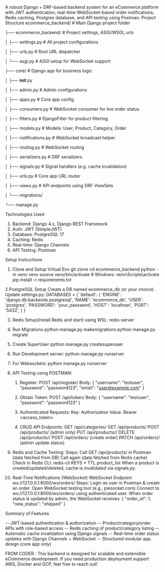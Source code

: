 A robust Django + DRF-based backend system for an eCommerce platform with JWT authentication, real-time WebSocket-based order notifications, Redis caching, Postgres database, and API testing using Postman.
Project Structure
ecommerce_backend/               # Main Django project folder

├── ecommerce_backend/           # Project settings, ASGI/WSGI, urls

│   ├── settings.py              # All project configurations

│   ├── urls.py                  # Root URL dispatcher

│   └── asgi.py                  # ASGI setup for WebSocket support

├── core/                        # Django app for business logic

│   ├── __init__.py

│   ├── admin.py                 # Admin configurations

│   ├── apps.py                  # Core app config

│   ├── consumers.py             # WebSocket consumer for live order status

│   ├── filters.py               # DjangoFilter for product filtering

│   ├── models.py                # Models: User, Product, Category, Order

│   ├── notifications.py         # WebSocket broadcast helper

│   ├── routing.py               # WebSocket routing

│   ├── serializers.py           # DRF serializers

│   ├── signals.py               # Signal handlers (e.g. cache invalidation)

│   ├── urls.py                  # Core app URL router

│   ├── views.py                 # API endpoints using DRF ViewSets

│   └── migrations/

└── manage.py

Technologies Used

1. Backend: Django 4.x, Django REST Framework
2. Auth: JWT (SimpleJWT)
3. Database: PostgreSQL 17
4. Caching: Redis
5. Real-time: Django Channels
6. API Testing: Postman

Setup Instructions
1. Clone and Setup Virtual Env
     git clone <repo-url>
     cd ecommerce_backend
     python -m venv venv
     source venv/bin/activate  # Windows: venv\Scripts\activate
     pip install -r requirements.txt

2.PostgreSQL Setup
     Create a DB named ecommerce_db (or your choice).
     Update settings.py:
            DATABASES = {
    'default': {
        'ENGINE': 'django.db.backends.postgresql',
        'NAME': 'ecommerce_db',
        'USER': 'postgres',
        'PASSWORD': 'your_password',
        'HOST': 'localhost',
        'PORT': '5432',
    }
}
     
3. Redis Setup(Install Redis and start) using WSL: redis-server
4. Run Migrations
       python manage.py makemigrations
       python manage.py migrate
5. Create SuperUser
       python manage.py createsuperuser
6. Run Development server: python manage.py runserver
7. For Websockets: python manage.py runserver
8. API Testing using POSTMAN:
    1. Register:
                POST /api/register/
                Body:
                    {
                      "username": "testuser",
                      "password": "password123",
                      "email": "user@example.com"
                    }
     2. Obtain Token:   POST /api/token/
                        Body:
                            {
                              "username": "testuser",
                              "password": "password123"
                            }
     3. Authenticated Requests: Key: Authorization
                                Value: Bearer <access_token>

     4. CRUD API Endpoints:
                           GET /api/categories/
                           GET /api/products/
                           POST /api/products/ (admin only)
                           PUT /api/products/<id>/
                           DELETE /api/products/<id>/
                           POST /api/orders/ (create order)
                           PATCH /api/orders/<id>/ (admin update status)

9. Redis and Cache Testing:
Steps:
Call GET /api/products/ in Postman (data fetched from DB)
Call again (data fetched from Redis cache)
Check in Redis CLI:
                  redis-cli
                  KEYS *
                  TTL product_list
When a product is created/updated/deleted, cache is invalidated via signals.py.

10. Real-Time Notifications (WebSocket)
    WebSocket Endpoint: ws://127.0.0.1:8000/ws/orders/
    Steps:
         Login as user in Postman & create an order.
         Open WebSocket testing tool (e.g., piesocket.com)
         Connect to ws://127.0.0.1:8000/ws/orders/ using authenticated user.
         When order status is updated by admin, the WebSocket receives:
                                                                      {
                                                                         "order_id": 1,
                                                                         "new_status": "shipped"
                                                                       }


Summary of Features

-- JWT-based authentication & authorization
-- Product/category/order APIs with role-based access
-- Redis caching of product/category listing
-- Automatic cache invalidation using Django signals
-- Real-time order status updates with Django Channels + WebSocket
-- Structured modular app design (core app only)


FROM CODER :
          This backend is designed for scalable and extensible eCommerce development.
          If you need production deployment support AWS, Docker and GCP, feel free to reach out!







